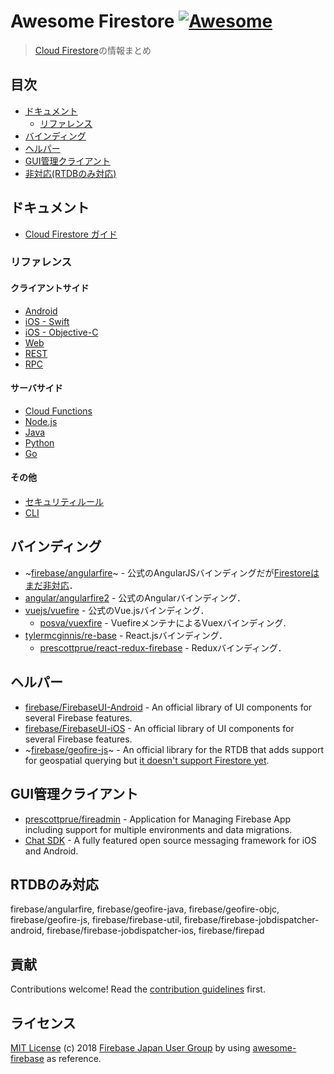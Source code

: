 # Awesome Firestore [![Awesome](https://cdn.rawgit.com/sindresorhus/awesome/d7305f38d29fed78fa85652e3a63e154dd8e8829/media/badge.svg)](https://github.com/sindresorhus/awesome)

>  [Cloud Firestore](https://firebase.google.com/docs/firestore/)の情報まとめ


## 目次

- [ドキュメント](#docs)
  - [リファレンス](#reference)
- [バインディング](#bindings)
- [ヘルパー](#helpers)
- [GUI管理クライアント](#gui-management-clients)
- [非対応(RTDBのみ対応)](#unsupportedonly-rtdb-is-supported)

## ドキュメント

- [Cloud Firestore ガイド](https://firebase.google.com/docs/firestore/)

### リファレンス

#### クライアントサイド
- [Android](https://firebase.google.com/docs/reference/android/com/google/firebase/firestore/package-summary)  
- [iOS - Swift](https://firebase.google.com/docs/reference/swift/firebasefirestore/api/reference/Classes)  
- [iOS - Objective-C](https://firebase.google.com/docs/reference/ios/firebasefirestore/api/reference/Classes)  
- [Web](https://firebase.google.com/docs/reference/js/firebase.firestore)  
- [REST](https://firebase.google.com/docs/firestore/reference/rest/)
- [RPC](https://firebase.google.com/docs/firestore/reference/rpc/)

#### サーバサイド
- [Cloud Functions](https://firebase.google.com/docs/reference/functions/functions.firestore)  
- [Node.js](https://cloud.google.com/nodejs/docs/reference/firestore/0.14.x/)
- [Java](https://googlecloudplatform.github.io/google-cloud-java/google-cloud-clients/apidocs/index.html?com/google/cloud/firestore/package-summary.html)
- [Python](https://google-cloud-python.readthedocs.io/en/latest/firestore/client.html)
- [Go](https://godoc.org/cloud.google.com/go/firestore)

#### その他
- [セキュリティルール](https://firebase.google.com/docs/reference/rules/index-all)
- [CLI](https://firebase.google.com/docs/cli/)

## バインディング

- ~[firebase/angularfire](https://github.com/firebase/angularfire)~ - 公式のAngularJSバインディングだが[Firestoreはまだ非対応](https://github.com/firebase/angularfire/issues/956)．
- [angular/angularfire2](https://github.com/angular/angularfire2) - 公式のAngularバインディング．
- [vuejs/vuefire](https://github.com/vuejs/vuefire) - 公式のVue.jsバインディング．
  - [posva/vuexfire](https://github.com/posva/vuexfire) - VuefireメンテナによるVuexバインディング.
- [tylermcginnis/re-base](https://github.com/tylermcginnis/re-base) - React.jsバインディング．
  - [prescottprue/react-redux-firebase](https://github.com/prescottprue/react-redux-firebase) - Reduxバインディング．

## ヘルパー

- [firebase/FirebaseUI-Android](https://github.com/firebase/FirebaseUI-Android)	- An official library of UI components for several Firebase features.
- [firebase/FirebaseUI-iOS](https://github.com/firebase/FirebaseUI-iOS)	- An official library of UI components for several Firebase features.
- ~[firebase/geofire-js](https://github.com/firebase/geofire-js)~ - An official library for the RTDB that adds support for geospatial querying but [it doesn't support  Firestore yet](https://github.com/firebase/geofire-js/issues/163).


## GUI管理クライアント

- [prescottprue/fireadmin](https://github.com/prescottprue/fireadmin) - Application for Managing Firebase App including support for multiple environments and data migrations.
- [Chat SDK](https://chatsdk.co/) - A fully featured open source messaging framework for iOS and Android.


## RTDBのみ対応

firebase/angularfire, firebase/geofire-java, firebase/geofire-objc, firebase/geofire-js, firebase/firebase-util, firebase/firebase-jobdispatcher-android, firebase/firebase-jobdispatcher-ios, firebase/firepad

## 貢献

Contributions welcome! Read the [contribution guidelines](contributing.md) first.


## ライセンス

[MIT License](./LICENSE.md) (c) 2018 [Firebase Japan User Group](https://firebase.asia) by using [awesome-firebase](https://github.com/afonsopacifer/awesome-firebase) as reference.
